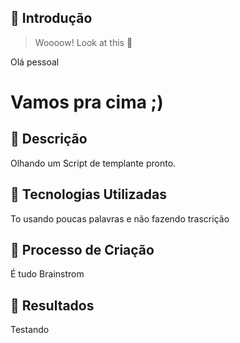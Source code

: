 

## 🚀 Introdução

> Woooow! Look at this 👀

Olá pessoal

# Vamos pra cima ;)

## 📒 Descrição
Olhando um Script de templante pronto.

## 🤖 Tecnologias Utilizadas
To usando poucas palavras e não fazendo trascrição

## 🧐 Processo de Criação
É tudo Brainstrom 

## 🚀 Resultados
Testando



